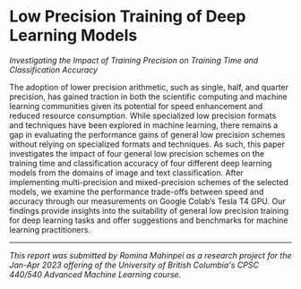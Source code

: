 # Low Precision Training of Deep Learning Models
*Investigating the Impact of Training Precision on Training Time and Classification Accuracy*

The adoption of lower precision arithmetic, such as single, half, and quarter precision, has gained traction in both the scientific computing and machine learning communities given its potential for speed enhancement and reduced resource consumption. While specialized low precision formats and techniques have been explored in machine learning, there remains a gap in evaluating the performance gains of general low precision schemes without relying on specialized formats and techniques. As such, this paper investigates the impact of four general low precision schemes on the training time and classification accuracy of four different deep learning models from the domains of image and text classification. After implementing multi-precision and mixed-precision schemes of the selected models, we examine the performance trade-offs between speed and accuracy through our measurements on Google Colab’s Tesla T4 GPU. Our findings provide insights into the suitability of general low precision training for deep learning tasks and offer suggestions and benchmarks for machine learning practitioners.

-----
*This report was submitted by Romina Mahinpei as a research project for the Jan-Apr 2023 offering of the University of British Columbia's CPSC 440/540 Advanced Machine Learning course.* 
